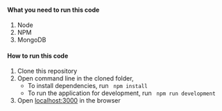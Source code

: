 
#### What you need to run this code
1. Node
2. NPM
3. MongoDB

####  How to run this code
1. Clone this repository
2. Open command line in the cloned folder,
   - To install dependencies, run ```  npm install  ```
   - To run the application for development, run ```  npm run development  ```
4. Open [localhost:3000](http://localhost:3000/) in the browser

